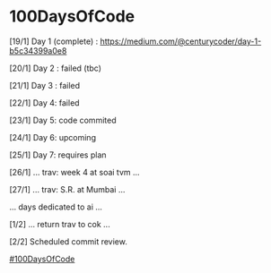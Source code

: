 # 100DaysOfCode

[19/1] Day 1 (complete) : https://medium.com/@centurycoder/day-1-b5c34399a0e8

[20/1] Day 2 : failed (tbc)

[21/1] Day 3 : failed

[22/1] Day 4: failed

[23/1] Day 5: code commited

[24/1] Day 6: upcoming

[25/1] Day 7: requires plan

[26/1] ... trav: week 4 at soai tvm ...

[27/1] ... trav: S.R. at Mumbai ...

... days dedicated to ai ...

[1/2] ... return trav to cok ...

[2/2] Scheduled commit review.

[#100DaysOfCode](https://100daysofcode.com)
